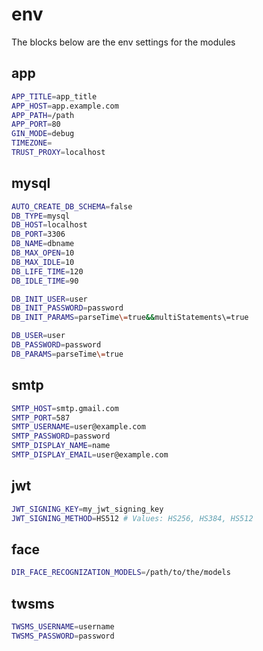 # env
The blocks below are the env settings for the modules 

## app
```bash
APP_TITLE=app_title
APP_HOST=app.example.com
APP_PATH=/path
APP_PORT=80
GIN_MODE=debug
TIMEZONE=
TRUST_PROXY=localhost
```

## mysql
```bash
AUTO_CREATE_DB_SCHEMA=false
DB_TYPE=mysql
DB_HOST=localhost
DB_PORT=3306
DB_NAME=dbname
DB_MAX_OPEN=10
DB_MAX_IDLE=10
DB_LIFE_TIME=120
DB_IDLE_TIME=90

DB_INIT_USER=user
DB_INIT_PASSWORD=password
DB_INIT_PARAMS=parseTime\=true&&multiStatements\=true

DB_USER=user
DB_PASSWORD=password
DB_PARAMS=parseTime\=true
```

## smtp
```bash
SMTP_HOST=smtp.gmail.com
SMTP_PORT=587
SMTP_USERNAME=user@example.com
SMTP_PASSWORD=password
SMTP_DISPLAY_NAME=name
SMTP_DISPLAY_EMAIL=user@example.com
```

## jwt
```bash
JWT_SIGNING_KEY=my_jwt_signing_key
JWT_SIGNING_METHOD=HS512 # Values: HS256, HS384, HS512
```

## face
```bash
DIR_FACE_RECOGNIZATION_MODELS=/path/to/the/models
```

## twsms
```bash
TWSMS_USERNAME=username
TWSMS_PASSWORD=password
```
